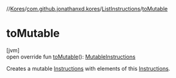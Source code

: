 //[Kores](../../../index.md)/[com.github.jonathanxd.kores](../index.md)/[ListInstructions](index.md)/[toMutable](to-mutable.md)

# toMutable

[jvm]\
open override fun [toMutable](to-mutable.md)(): [MutableInstructions](../-mutable-instructions/index.md)

Creates a mutable [Instructions](../-instructions/index.md) with elements of this [Instructions](../-instructions/index.md).
